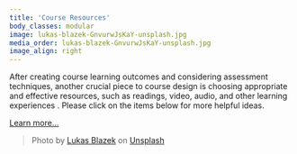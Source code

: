 ```yaml
---
title: 'Course Resources'
body_classes: modular
image: lukas-blazek-GnvurwJsKaY-unsplash.jpg
media_order: lukas-blazek-GnvurwJsKaY-unsplash.jpg
image_align: right
---
```


After creating course learning outcomes and considering assessment techniques, another crucial piece to course design is choosing appropriate and effective resources, such as readings, video, audio, and other learning experiences .  Please click on the items below for more helpful ideas.

[Learn more...](https://multi-access.twu.ca/learning-design/resources?classes=btn,mt-4,w-content,block)

> Photo by <a href="https://unsplash.com/@goumbik?utm_source=unsplash&utm_medium=referral&utm_content=creditCopyText">Lukas Blazek</a> on <a href="https://unsplash.com/s/photos/desk?utm_source=unsplash&utm_medium=referral&utm_content=creditCopyText">Unsplash</a>
